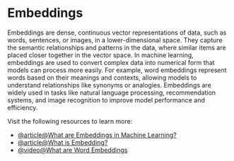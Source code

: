 # Embeddings

Embeddings are dense, continuous vector representations of data, such as words, sentences, or images, in a lower-dimensional space. They capture the semantic relationships and patterns in the data, where similar items are placed closer together in the vector space. In machine learning, embeddings are used to convert complex data into numerical form that models can process more easily. For example, word embeddings represent words based on their meanings and contexts, allowing models to understand relationships like synonyms or analogies. Embeddings are widely used in tasks like natural language processing, recommendation systems, and image recognition to improve model performance and efficiency.

Visit the following resources to learn more:

- [@article@What are Embeddings in Machine Learning?](https://www.cloudflare.com/en-gb/learning/ai/what-are-embeddings/)
- [@article@What is Embedding?](https://www.ibm.com/topics/embedding)
- [@video@What are Word Embeddings](https://www.youtube.com/watch?v=wgfSDrqYMJ4)